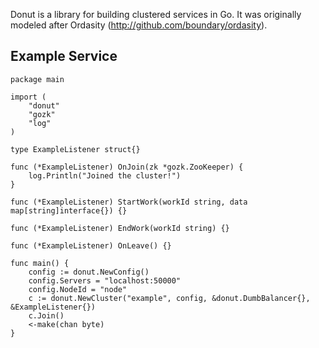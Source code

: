 Donut is a library for building clustered services in Go.  It was originally modeled after Ordasity (http://github.com/boundary/ordasity).

## Example Service

	package main

	import (
		"donut"
		"gozk"
		"log"
	)

	type ExampleListener struct{}

	func (*ExampleListener) OnJoin(zk *gozk.ZooKeeper) {
		log.Println("Joined the cluster!")
	}

	func (*ExampleListener) StartWork(workId string, data map[string]interface{}) {}

	func (*ExampleListener) EndWork(workId string) {}

	func (*ExampleListener) OnLeave() {}

	func main() {
		config := donut.NewConfig()
		config.Servers = "localhost:50000"
		config.NodeId = "node"
		c := donut.NewCluster("example", config, &donut.DumbBalancer{}, &ExampleListener{})
		c.Join()
		<-make(chan byte)
	}
